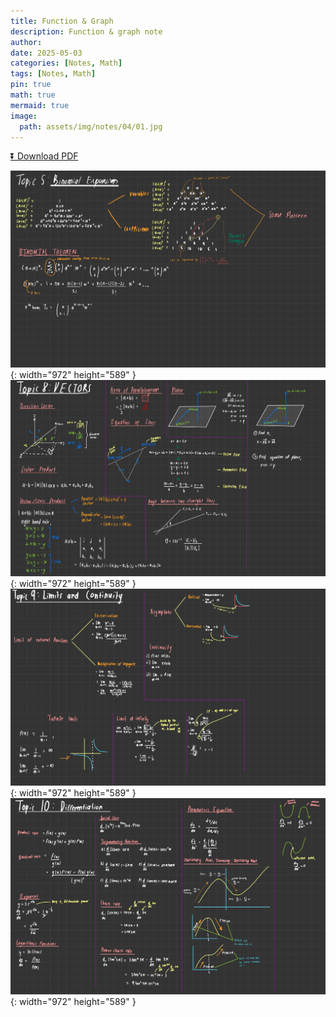 ```yaml
---
title: Function & Graph
description: Function & graph note
author: 
date: 2025-05-03 
categories: [Notes, Math]
tags: [Notes, Math]
pin: true
math: true
mermaid: true
image:
  path: assets/img/notes/04/01.jpg
---
```


[⏬ Download PDF](https://wahbakamaluddin.github.io/assets/pdf/notes/04/Calculus-SN.pdf)

![Desktop View](assets/img/notes/04/01.jpg){: width="972" height="589" }
![Desktop View](assets/img/notes/04/02.jpg){: width="972" height="589" }
![Desktop View](assets/img/notes/04/03.jpg){: width="972" height="589" }
![Desktop View](assets/img/notes/04/04.jpg){: width="972" height="589" }